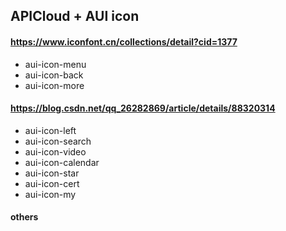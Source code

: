 ## APICloud + AUI icon
#### https://www.iconfont.cn/collections/detail?cid=1377
* aui-icon-menu
* aui-icon-back
* aui-icon-more

#### https://blog.csdn.net/qq_26282869/article/details/88320314
* aui-icon-left
* aui-icon-search
* aui-icon-video
* aui-icon-calendar
* aui-icon-star
* aui-icon-cert
* aui-icon-my

#### others
